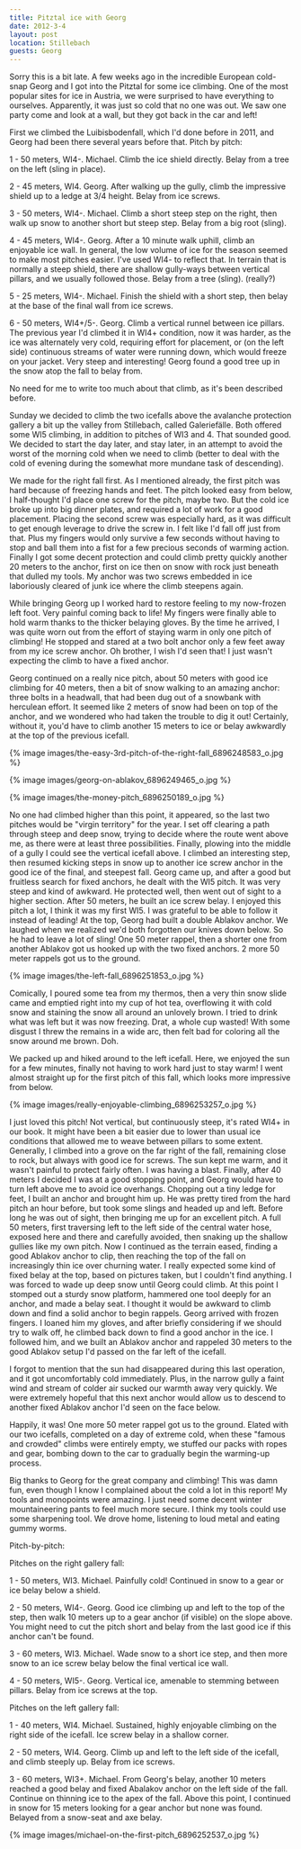 ```yaml
---
title: Pitztal ice with Georg
date: 2012-3-4
layout: post
location: Stillebach
guests: Georg
---
```


Sorry this is a bit late. A few weeks ago in the incredible European cold-snap
Georg and I got into the Pitztal for some ice climbing. One of the most
popular sites for ice in Austria, we were surprised to have everything
to ourselves. Apparently, it was just so cold that no one was out. We saw
one party come and look at a wall, but they got back in the car and left!

  
First we climbed the Luibisbodenfall, which I'd done before in 2011, and
Georg had been there several years before that. Pitch by pitch:

  
1 - 50 meters, WI4-. Michael. Climb the ice shield directly. Belay from a tree on the left (sling in place).

2 - 45 meters, WI4\. Georg. After walking up the gully, climb the impressive shield up to a ledge at 3/4 height. Belay from ice screws.

3 - 50 meters, WI4-. Michael. Climb a short steep step on the right, then walk up snow to another short but steep step. Belay from a big root (sling).

4 - 45 meters, WI4-. Georg. After a 10 minute walk uphill, climb an enjoyable ice wall. In general, the low volume of ice for the season seemed to make most pitches easier. I've used WI4- to reflect that. In terrain that is normally a steep shield, there are shallow gully-ways between vertical pillars, and we usually followed those. Belay from a tree (sling). (really?)

5 - 25 meters, WI4-. Michael. Finish the shield with a short step, then belay at the base of the final wall from ice screws.

6 - 50 meters, WI4+/5-. Georg. Climb a vertical runnel between ice pillars. The previous year I'd climbed it in WI4+ condition, now it was harder, as the ice was alternately very cold, requiring effort for placement, or (on the left side) continuous streams of water were running down, which would freeze on your jacket. Very steep and interesting! Georg found a good tree up in the snow atop the fall to belay from.

  
No need for me to write too much about that climb, as it's been described
before.

  
Sunday we decided to climb the two icefalls above the avalanche protection gallery a bit up the valley from Stillebach, called Galeriefälle. Both offered some WI5 climbing, in addition to pitches of WI3 and 4\. That sounded good. We decided to start the day later, and stay later, in an attempt to avoid the worst of the morning cold when we need to climb (better to deal with the cold of evening during the somewhat more mundane task of descending).

  
We made for the right fall first. As I mentioned already, the first pitch was hard because of freezing hands and feet. The pitch looked easy from below, I half-thought I'd place one screw for the pitch, maybe two. But the cold ice broke up into big dinner plates, and required a lot of work for a good placement. Placing the second screw was especially hard, as it was difficult to get enough leverage to drive the screw in. I felt like I'd fall off just from that. Plus my fingers would only survive a few seconds without having to stop and ball them into a fist for a few precious seconds of warming action. Finally I got some decent protection and could climb pretty quickly another 20 meters to the anchor, first on ice then on snow with rock just beneath that dulled my tools. My anchor was two screws embedded in ice laboriously cleared of junk ice where the climb steepens again.

  
While bringing Georg up I worked hard to restore feeling to my now-frozen left foot. Very painful coming back to life! My fingers were finally able to hold warm thanks to the thicker belaying gloves. By the time he arrived, I was quite worn out from the effort of staying warm in only one pitch of climbing! He stopped and stared at a two bolt anchor only a few feet away from my ice screw anchor. Oh brother, I wish I'd seen that! I just wasn't expecting the climb to have a fixed anchor. 

  
Georg continued on a really nice pitch, about 50 meters with good ice climbing for 40 meters, then a bit of snow walking to an amazing anchor: three bolts in a headwall, that had been dug out of a snowbank with herculean effort. It seemed like 2 meters of snow had been on top of the anchor, and we wondered who had taken the trouble to dig it out! Certainly, without it, you'd have to climb another 15 meters to ice or belay awkwardly at the top of the previous icefall. 

  
{% image images/the-easy-3rd-pitch-of-the-right-fall_6896248583_o.jpg %}

{% image images/georg-on-ablakov_6896249465_o.jpg %}

{% image images/the-money-pitch_6896250189_o.jpg %}

  
No one had climbed higher than this point, it appeared, so the last two pitches would be "virgin territory" for the year. I set off clearing a path through steep and deep snow, trying to decide where the route went above me, as there were at least three possibilities. Finally, plowing into the middle of a gully I could see the vertical icefall above. I climbed an interesting step, then resumed kicking steps in snow up to another ice screw anchor in the good ice of the final, and steepest fall. Georg came up, and after a good but fruitless search for fixed anchors, he dealt with the WI5 pitch. It was very steep and kind of awkward. He protected well, then went out of sight to a higher section. After 50 meters, he built an ice screw belay. I enjoyed this pitch a lot, I think it was my first WI5\. I was grateful to be able to follow it instead of leading! At the top, Georg had built a double Ablakov anchor. We laughed when we realized we'd both forgotten our knives down below. So he had to leave a lot of sling! One 50 meter rappel, then a shorter one from another Ablakov got us hooked up with the two fixed anchors. 2 more 50 meter rappels got us to the ground. 

  
{% image images/the-left-fall_6896251853_o.jpg %}

  
Comically, I poured some tea from my thermos, then a very thin snow slide came and emptied right into my cup of hot tea, overflowing it with cold snow and staining the snow all around an unlovely brown. I tried to drink what was left but it was now freezing. Drat, a whole cup wasted! With some disgust I threw the remains in a wide arc, then felt bad for coloring all the snow around me brown. Doh.

  
We packed up and hiked around to the left icefall. Here, we enjoyed the sun for a few minutes, finally not having to work hard just to stay warm! I went almost straight up for the first pitch of this fall, which looks more impressive from below.

  
{% image images/really-enjoyable-climbing_6896253257_o.jpg %}

  
I just loved this pitch! Not vertical, but continuously steep, it's rated WI4+ in our book. It might have been a bit easier due to lower than usual ice conditions that allowed me to weave between pillars to some extent. Generally, I climbed into a grove on the far right of the fall, remaining close to rock, but always with good ice for screws. The sun kept me warm, and it wasn't painful to protect fairly often. I was having a blast. Finally, after 40 meters I decided I was at a good stopping point, and Georg would have to turn left above me to avoid ice overhangs. Chopping out a tiny ledge for feet, I built an anchor and brought him up. He was pretty tired from the hard pitch an hour before, but took some slings and headed up and left. Before long he was out of sight, then bringing me up for an excellent pitch. A full 50 meters, first traversing left to the left side of the central water hose, exposed here and there and carefully avoided, then snaking up the shallow gullies like my own pitch. Now I continued as the terrain eased, finding a good Ablakov anchor to clip, then reaching the top of the fall on increasingly thin ice over churning water. I really expected some kind of fixed belay at the top, based on pictures taken, but I couldn't find anything. I was forced to wade up deep snow until Georg could climb. At this point I stomped out a sturdy snow platform, hammered one tool deeply for an anchor, and made a belay seat. I thought it would be awkward to climb down and find a solid anchor to begin rappels. Georg arrived with frozen fingers. I loaned him my gloves, and after briefly considering if we should try to walk off, he climbed back down to find a good anchor in the ice. I followed him, and we built an Ablakov anchor and rappeled 30 meters to the good Ablakov setup I'd passed on the far left of the icefall. 

  
I forgot to mention that the sun had disappeared during this last operation, and it got uncomfortably cold immediately. Plus, in the narrow gully a faint wind and stream of colder air sucked our warmth away very quickly. We were extremely hopeful that this next anchor would allow us to descend to another fixed Ablakov anchor I'd seen on the face below.

  
Happily, it was! One more 50 meter rappel got us to the ground. Elated with our two icefalls, completed on a day of extreme cold, when these "famous and crowded" climbs were entirely empty, we stuffed our packs with ropes and gear, bombing down to the car to gradually begin the warming-up process.

  
Big thanks to Georg for the great company and climbing! This was damn fun, even though I know I complained about the cold a lot in this report! My tools and monopoints were amazing. I just need some decent winter mountaineering pants to feel much more secure. I think my tools could use some sharpening tool. We drove home, listening to loud metal and eating gummy worms.

  
Pitch-by-pitch:

  
Pitches on the right gallery fall:

  
1 - 50 meters, WI3\. Michael. Painfully cold! Continued in snow to a gear or ice belay below a shield.

2 - 50 meters, WI4-. Georg. Good ice climbing up and left to the top of the step, then walk 10 meters up to a gear anchor (if visible) on the slope above. You might need to cut the pitch short and belay from the last good ice if this anchor can't be found.

3 - 60 meters, WI3\. Michael. Wade snow to a short ice step, and then more snow to an ice screw belay below the final vertical ice wall.

4 - 50 meters, WI5-. Georg. Vertical ice, amenable to stemming between pillars. Belay from ice screws at the top.

  
Pitches on the left gallery fall:

  
1 - 40 meters, WI4\. Michael. Sustained, highly enjoyable climbing on the right side of the icefall. Ice screw belay in a shallow corner.

2 - 50 meters, WI4\. Georg. Climb up and left to the left side of the icefall, and climb steeply up. Belay from ice screws.

3 - 60 meters, WI3+. Michael. From Georg's belay, another 10 meters reached a good belay and fixed Abalakov anchor on the left side of the fall. Continue on thinning ice to the apex of the fall. Above this point, I continued in snow for 15 meters looking for a gear anchor but none was found. Belayed from a snow-seat and axe belay.

  
{% image images/michael-on-the-first-pitch_6896252537_o.jpg %}

